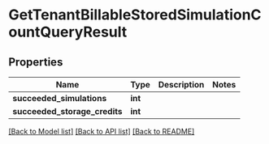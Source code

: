 # GetTenantBillableStoredSimulationCountQueryResult


## Properties
Name | Type | Description | Notes
------------ | ------------- | ------------- | -------------
**succeeded_simulations** | **int** |  | 
**succeeded_storage_credits** | **int** |  | 

[[Back to Model list]](../README.md#documentation-for-models) [[Back to API list]](../README.md#documentation-for-api-endpoints) [[Back to README]](../README.md)


